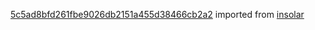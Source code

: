 [5c5ad8bfd261fbe9026db2151a455d38466cb2a2](https://github.com/insolar/insolar/commit/5c5ad8bfd261fbe9026db2151a455d38466cb2a2) imported from [insolar](https://github.com/insolar/insolar)
